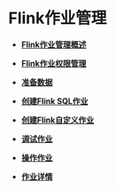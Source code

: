 # Flink作业管理<a name="dli_01_0389"></a>

-   **[Flink作业管理概述](Flink作业管理概述.md)**  

-   **[Flink作业权限管理](Flink作业权限管理.md)**  

-   **[准备数据](准备数据.md)**  

-   **[创建Flink SQL作业](创建Flink-SQL作业.md)**  

-   **[创建Flink自定义作业](创建Flink自定义作业.md)**  

-   **[调试作业](调试作业.md)**  

-   **[操作作业](操作作业.md)**  

-   **[作业详情](作业详情.md)**  


